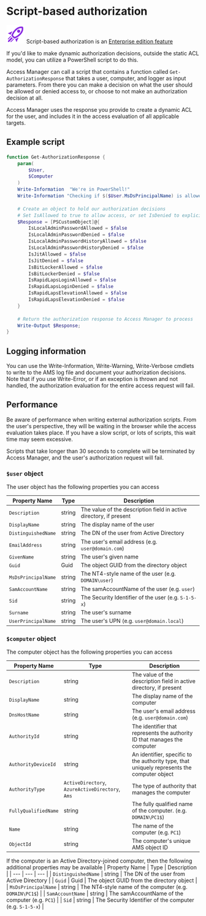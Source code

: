# Script-based authorization

![](../../images/badge-enterprise-edition-rocket.svg) Script-based authorization is an [Enterprise edition feature](../../access-manager-editions.md)

If you'd like to make dynamic authorization decisions, outside the static ACL model, you can utilize a PowerShell script to do this.

Access Manager can call a script that contains a function called `Get-AuthorizationResponse` that takes a user, computer, and logger as input parameters. From there you can make a decision on what the user should be allowed or denied access to, or choose to not make an authorization decision at all.

Access Manager uses the response you provide to create a dynamic ACL for the user, and includes it in the access evaluation of all applicable targets.

## Example script

```PowerShell
function Get-AuthorizationResponse {
	param(
		$User,
		$Computer
	)
	Write-Information  "We're in PowerShell!"
	Write-Information "Checking if $($User.MsDsPrincipalName) is allowed access to $($Computer.MsDsPrincipalName)"

	# Create an object to hold our authorization decisions
	# Set IsAllowed to true to allow access, or set IsDenied to explicitly deny access, or leave both as false if no decision was made. This will allow other rules to be evaluated.
	$Response = [PSCustomObject]@{
		IsLocalAdminPasswordAllowed = $false
		IsLocalAdminPasswordDenied = $false
		IsLocalAdminPasswordHistoryAllowed = $false
		IsLocalAdminPasswordHistoryDenied = $false
		IsJitAllowed = $false
		IsJitDenied = $false
		IsBitLockerAllowed = $false
		IsBitLockerDenied = $false
		IsRapidLapsLoginAllowed = $false
		IsRapidLapsLoginDenied = $false
		IsRapidLapsElevationAllowed = $false
		IsRapidLapsElevationDenied = $false
	}

	# Return the authorization response to Access Manager to process
	Write-Output $Response;
}
```

## Logging information

You can use the Write-Information, Write-Warning, Write-Verbose cmdlets to write to the AMS log file and document your authorization decisions. Note that if you use Write-Error, or if an exception is thrown and not handled, the authorization evaluation for the entire access request will fail.

## Performance

Be aware of performance when writing external authorization scripts. From the user's perspective, they will be waiting in the browser while the access evaluation takes place. If you have a slow script, or lots of scripts, this wait time may seem excessive.

Scripts that take longer than 30 seconds to complete will be terminated by Access Manager, and the user's authorization request will fail.

### `$user` object

The user object has the following properties you can access

| Property Name | Type | Description |
| --- | --- | --- |
| `Description` | string | The value of the description field in active directory, if present |
| `DisplayName` | string | The display name of the user |
| `DistinguishedName` | string | The DN of the user from Active Directory |
| `EmailAddress` | string | The user's email address (e.g. `user@domain.com`) |
| `GivenName` | string | The user's given name |
| `Guid` | Guid | The object GUID from the directory object |
| `MsDsPrincipalName` | string | The NT4-style name of the user (e.g. `DOMAIN\user`) |
| `SamAccountName` | string | The samAccountName of the user (e.g. `user`) |
| `Sid` | string | The Security Identifier of the user (e.g. `S-1-5-x`) |
| `Surname` | string | The user's surname |
| `UserPrincipalName` | string | The user's UPN (e.g. `user@domain.local`) |

### `$computer` object

The computer object has the following properties you can access

| Property Name | Type | Description |
| --- | --- | --- |
| `Description` | string | The value of the description field in active directory, if present |
| `DisplayName` | string | The display name of the computer |
| `DnsHostName` | string | The user's email address (e.g. `user@domain.com`) |
| `AuthorityId` | string | The identifier that represents the authority ID that manages the computer |
| `AuthorityDeviceId` | string | An identifier, specific to the authority type, that uniquely represents the computer object |
| `AuthorityType` | `ActiveDirectory`, `AzureActiveDirectory`, `Ams` | The type of authority that manages the computer |
| `FullyQualifiedName` | string | The fully qualified name of the computer.  (e.g. `DOMAIN\PC1$`) |
| `Name` | string | The name of the computer (e.g. `PC1`) |
| `ObjectId` | string | The computer's unique AMS object ID |

If the computer is an Active Directory-joined computer, then the following additional properties may be available
| Property Name | Type | Description |
| --- | --- | --- |
| `DistinguishedName` | string | The DN of the user from Active Directory |
| `Guid` | Guid | The object GUID from the directory object |
| `MsDsPrincipalName` | string | The NT4-style name of the computer (e.g. `DOMAIN\PC1$`) |
| `SamAccountName` | string | The samAccountName of the computer (e.g. `PC1`) |
| `Sid` | string | The Security Identifier of the computer (e.g. `S-1-5-x`) |

